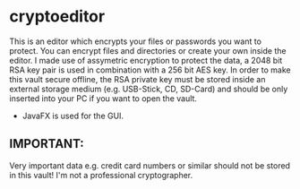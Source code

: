 # cryptoeditor
This is an editor which encrypts your files or passwords you want to protect. You can encrypt files and directories or create your own inside the editor. I made use of assymetric encryption to protect the data, a 2048 bit RSA key pair is used in combination with a 256 bit AES key. In order to make this vault secure offline, the RSA private key must be stored inside an external storage medium (e.g. USB-Stick, CD, SD-Card) and should be only inserted into your PC if you want to open the vault. 

- JavaFX is used for the GUI.

## IMPORTANT:

Very important data e.g. credit card numbers or similar should not be stored in this vault! I'm not a professional cryptographer.

